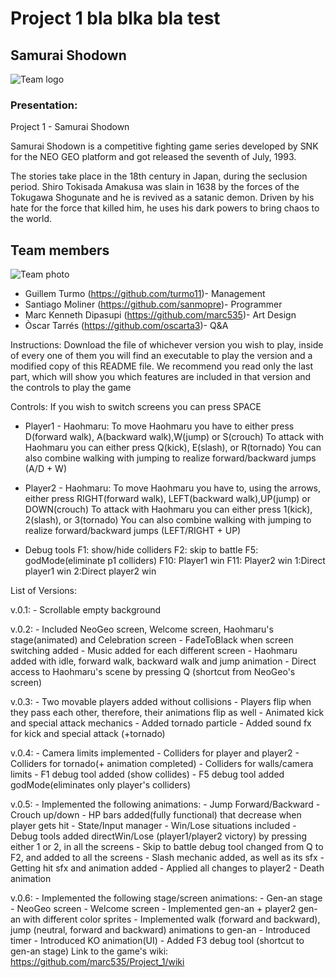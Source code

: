 ﻿# Project 1 bla blka bla test

## Samurai Shodown

![Team logo](https://github.com/marc535/Project_1/blob/master/SamuraiShodown/SamuraiShodown/Game/Assets/Wiki_gallery/isekaihack.jpeg)

### Presentation:

Project 1 - Samurai Shodown

Samurai Shodown is a competitive fighting game series developed by SNK for the NEO GEO platform and got released the seventh of July, 1993.

The stories take place in the 18th century in Japan, during the seclusion period. Shiro Tokisada Amakusa was slain in 1638 by the forces of the Tokugawa Shogunate and he is revived as a satanic demon. Driven by his hate for the force that killed him, he uses his dark powers to bring chaos to the world.

## **Team members**

![Team photo](https://github.com/marc535/Project_1/blob/master/SamuraiShodown/SamuraiShodown/Game/Assets/Wiki_gallery/team-photo.jpeg)

* Guillem Turmo (https://github.com/turmo11)- Management
* Santiago Moliner (https://github.com/sanmopre)- Programmer
* Marc Kenneth Dipasupi (https://github.com/marc535)- Art Design
* Òscar Tarrés (https://github.com/oscarta3)- Q&A

Instructions:
Download the file of whichever version you wish to play, inside of every one of them you will find an executable to play the version and a modified copy of this README file. 
We recommend you read only the last part, which will show you which features are included in that version and the controls to play the game

Controls:
If you wish to switch screens you can press SPACE
* Player1 - Haohmaru:
To move Haohmaru you have to either press D(forward walk), A(backward walk),W(jump) or S(crouch)
To attack with Haohmaru you can either press Q(kick), E(slash), or R(tornado)
You can also combine walking with jumping to realize forward/backward jumps (A/D + W)

* Player2 - Haohmaru:
To move Haohmaru you have to, using the arrows, either press RIGHT(forward walk), LEFT(backward walk),UP(jump) or DOWN(crouch)
To attack with Haohmaru you can either press 1(kick), 2(slash), or 3(tornado)
You can also combine walking with jumping to realize forward/backward jumps (LEFT/RIGHT + UP)

* Debug tools
F1: show/hide colliders
F2: skip to battle
F5: godMode(eliminate p1 colliders)
F10: Player1 win
F11: Player2 win
1:Direct player1 win
2:Direct player2 win

List of Versions:

v.0.1: - Scrollable empty background

v.0.2:  - Included NeoGeo screen, Welcome screen, Haohmaru's stage(animated) and Celebration screen
	- FadeToBlack when screen switching added
	- Music added for each different screen
 	- Haohmaru added with idle, forward walk, backward walk and jump animation
	- Direct access to Haohmaru's scene by pressing Q (shortcut from NeoGeo's screen)

v.0.3:  - Two movable players added without collisions
	- Players flip when they pass each other, therefore, their animations flip as well
	- Animated kick and special attack mechanics
	- Added tornado particle
	- Added sound fx for kick and special attack (+tornado)

v.0.4:  - Camera limits implemented
	- Colliders for player and player2
	- Colliders for tornado(+ animation completed)
	- Colliders for walls/camera limits
	- F1 debug tool added (show collides)
	- F5 debug tool added godMode(eliminates only player's colliders)

v.0.5:  - Implemented the following animations:
		- Jump Forward/Backward
		- Crouch up/down
	- HP bars added(fully functional) that decrease when player gets hit
	- State/Input manager
	- Win/Lose situations included
	- Debug tools added directWin/Lose (player1/player2 victory) by pressing either 1 or 2, in all the screens
	- Skip to battle debug tool changed from Q to F2, and added to all the screens
	- Slash mechanic added, as well as its sfx
	- Getting hit sfx and animation added
	- Applied all changes to player2
	- Death animation

v.0.6:	- Implemented the following stage/screen animations:
		- Gen-an stage
		- NeoGeo screen
		- Welcome screen
	- Implemented gen-an + player2 gen-an with different color sprites
	- Implemented walk (forward and backward), jump (neutral, forward and backward) animations to gen-an
	- Introduced timer
	- Introduced KO animation(UI)
	- Added F3 debug tool (shortcut to gen-an stage)
Link to the game's wiki: https://github.com/marc535/Project_1/wiki
